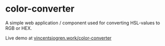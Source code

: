 # color-converter

A simple web application / component used for converting HSL-values to RGB or HEX.

Live demo at [vincentsjogren.work/color-converter](https://vincentsjogren.work/color-converter)
